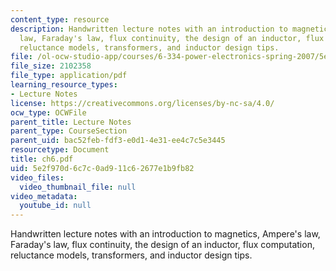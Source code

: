 ```yaml
---
content_type: resource
description: Handwritten lecture notes with an introduction to magnetics, Ampere's
  law, Faraday's law, flux continuity, the design of an inductor, flux computation,
  reluctance models, transformers, and inductor design tips.
file: /ol-ocw-studio-app/courses/6-334-power-electronics-spring-2007/5e2f970d6c7c0ad911c62677e1b9fb82_ch6.pdf
file_size: 2102358
file_type: application/pdf
learning_resource_types:
- Lecture Notes
license: https://creativecommons.org/licenses/by-nc-sa/4.0/
ocw_type: OCWFile
parent_title: Lecture Notes
parent_type: CourseSection
parent_uid: bac52feb-fdf3-e0d1-4e31-ee4c7c5e3445
resourcetype: Document
title: ch6.pdf
uid: 5e2f970d-6c7c-0ad9-11c6-2677e1b9fb82
video_files:
  video_thumbnail_file: null
video_metadata:
  youtube_id: null
---
```

Handwritten lecture notes with an introduction to magnetics, Ampere's law, Faraday's law, flux continuity, the design of an inductor, flux computation, reluctance models, transformers, and inductor design tips.